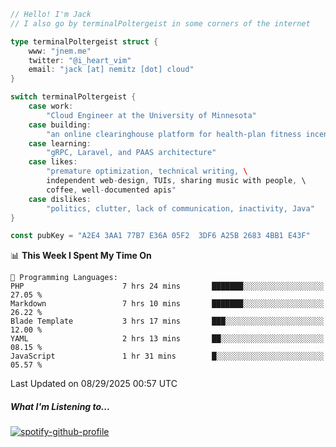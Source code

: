 ```go
// Hello! I'm Jack
// I also go by terminalPoltergeist in some corners of the internet

type terminalPoltergeist struct {
    www: "jnem.me"
    twitter: "@i_heart_vim"
    email: "jack [at] nemitz [dot] cloud"
}

switch terminalPoltergeist {
    case work:
        "Cloud Engineer at the University of Minnesota"
    case building:
        "an online clearinghouse platform for health-plan fitness incentive programs"
    case learning:
        "gRPC, Laravel, and PAAS architecture"
    case likes:
        "premature optimization, technical writing, \
        independent web-design, TUIs, sharing music with people, \
        coffee, well-documented apis"
    case dislikes:
        "politics, clutter, lack of communication, inactivity, Java"
}

const pubKey = "A2E4 3AA1 77B7 E36A 05F2  3DF6 A25B 2683 4BB1 E43F"
```

<!--START_SECTION:waka-->
📊 **This Week I Spent My Time On** 

```text
💬 Programming Languages: 
PHP                      7 hrs 24 mins       ███████░░░░░░░░░░░░░░░░░░   27.05 % 
Markdown                 7 hrs 10 mins       ███████░░░░░░░░░░░░░░░░░░   26.22 % 
Blade Template           3 hrs 17 mins       ███░░░░░░░░░░░░░░░░░░░░░░   12.00 % 
YAML                     2 hrs 13 mins       ██░░░░░░░░░░░░░░░░░░░░░░░   08.15 % 
JavaScript               1 hr 31 mins        █░░░░░░░░░░░░░░░░░░░░░░░░   05.57 % 
```


 Last Updated on 08/29/2025 00:57 UTC
<!--END_SECTION:waka-->

##### What I'm Listening to...

[![spotify-github-profile](https://jnem.me/listening-item?maxAge=2592000)](https://jnem.me/listening)
